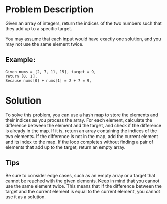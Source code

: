 # Problem Description
Given an array of integers, return the indices of the two numbers such that they add up to a specific target.

You may assume that each input would have exactly one solution, and you may not use the same element twice.

## Example:

``` 
Given nums = [2, 7, 11, 15], target = 9,
return [0, 1].
Because nums[0] + nums[1] = 2 + 7 = 9,
```

# Solution
To solve this problem, you can use a hash map to store the elements and their indices as you process the array. For each element, calculate the difference between the element and the target, and check if the difference is already in the map. If it is, return an array containing the indices of the two elements. If the difference is not in the map, add the current element and its index to the map. If the loop completes without finding a pair of elements that add up to the target, return an empty array.

## Tips
Be sure to consider edge cases, such as an empty array or a target that cannot be reached with the given elements.
Keep in mind that you cannot use the same element twice. This means that if the difference between the target and the current element is equal to the current element, you cannot use it as a solution.